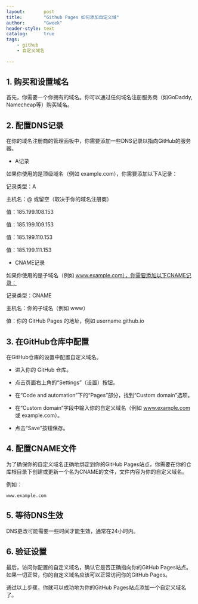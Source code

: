 ```yaml
---
layout:       post
title:        "Github Pages 如何添加自定义域"
author:       "Gweek"
header-style: text
catalog:      true
tags:
    - github
    - 自定义域名    
    
---
```

## 1. 购买和设置域名
首先，你需要一个你拥有的域名。你可以通过任何域名注册服务商（如GoDaddy, Namecheap等）购买域名。

## 2. 配置DNS记录
在你的域名注册商的管理面板中，你需要添加一些DNS记录以指向GitHub的服务器。

- A记录

如果你使用的是顶级域名（例如 example.com），你需要添加以下A记录：

记录类型：A

主机名：@ 或留空（取决于你的域名注册商）

值：185.199.108.153

值：185.199.109.153

值：185.199.110.153

值：185.199.111.153

- CNAME记录

如果你使用的是子域名（例如 www.example.com），你需要添加以下CNAME记录：

记录类型：CNAME

主机名：你的子域名（例如 www）

值：你的 GitHub Pages 的地址，例如 username.github.io

## 3. 在GitHub仓库中配置
在GitHub仓库的设置中配置自定义域名。

- 进入你的 GitHub 仓库。

- 点击页面右上角的“Settings”（设置）按钮。

- 在“Code and automation”下的“Pages”部分，找到“Custom domain”选项。

- 在“Custom domain”字段中输入你的自定义域名（例如 www.example.com 或 example.com）。

- 点击“Save”按钮保存。

## 4. 配置CNAME文件
为了确保你的自定义域名正确地绑定到你的GitHub Pages站点，你需要在你的仓库根目录下创建或更新一个名为CNAME的文件，文件内容为你的自定义域名。

例如：

`www.example.com`

## 5. 等待DNS生效
DNS更改可能需要一些时间才能生效，通常在24小时内。

## 6. 验证设置
最后，访问你配置的自定义域名，确认它是否正确指向你的GitHub Pages站点。如果一切正常，你的自定义域名应该可以正常访问你的GitHub Pages。

通过以上步骤，你就可以成功地为你的GitHub Pages站点添加一个自定义域名了。
